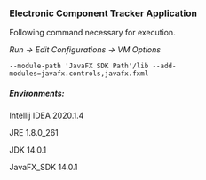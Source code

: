 ### Electronic Component Tracker Application




Following command necessary for execution.

_Run -> Edit Configurations -> VM Options_

`--module-path 'JavaFX SDK Path'/lib --add-modules=javafx.controls,javafx.fxml`

##### Environments:

Intellij IDEA 2020.1.4

JRE 1.8.0_261

JDK 14.0.1

JavaFX_SDK 14.0.1